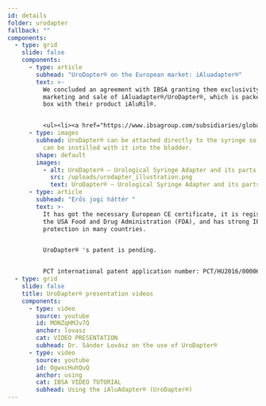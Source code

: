 ```yaml
---
id: details
folder: urodapter
fallback: ""
components:
  - type: grid
    slide: false
    components:
      - type: article
        subhead: "UroDapter® on the European market: iAluadapter®"
        text: >-
          We concluded an agreement with IBSA granting them exclusivity for the
          marketing and sale of iAluadapter®/UroDapter®, which is packed in one
          box with their product iAluRil®.


          <ul><li><a href="https://www.ibsagroup.com/subsidiaries/global-network.html" rel="noopener" target="_blank">IBSA Global Network</a></li></ul>
      - type: images
        subhead: UroDapter® can be attached directly to the syringe so that any solution
          can be instilled with it into the bladder.
        shape: default
        images:
          - alt: UroDapter® – Urological Syringe Adapter and its parts
            src: /uploads/urodapter_illustration.png
            text: UroDapter® – Urological Syringe Adapter and its parts
      - type: article
        subhead: "Erős jogi háttér "
        text: >-
          It has got the necessary European CE certificate, it is registered by
          the USA Food and Drug Administration (FDA), and has strong IP
          protection in many countries.


          ​UroDapter® 's patent is pending. 


          ​PCT international patent application number: PCT/HU2016/000063
  - type: grid
    slide: false
    title: UroDapter® presentation videos
    components:
      - type: video
        source: youtube
        id: MONZqHMJv7Q
        anchor: lovasz
        cat: VIDEO PRESENTATION
        subhead: Dr. Sándor Lovász on the use of UroDapter®
      - type: video
        source: youtube
        id: OgwxcHuhQuQ
        anchor: using
        cat: IBSA VIDEO TUTORIAL
        subhead: Using the iAluAdapter® (UroDapter®)
---
```

